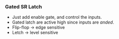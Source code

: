 ###  Gated SR Latch 
- Just add enable gate, and control the inputs.
- Gated latch are active high since inputs are *anded*.
- Flip-flop -> edge sensitive
- Letch -> level sensitive  
